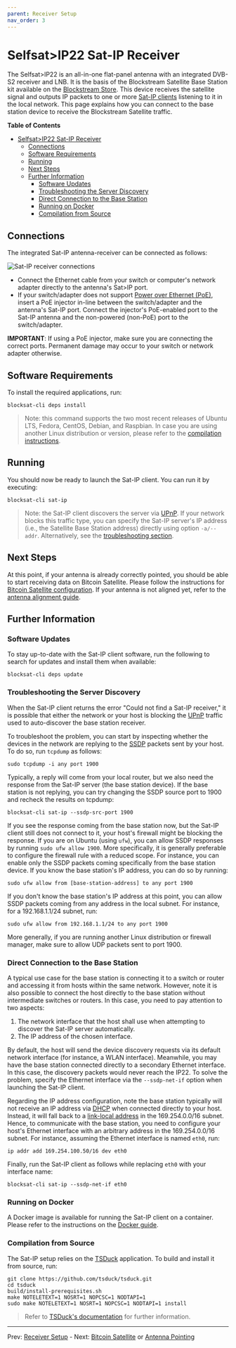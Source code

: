 ```yaml
---
parent: Receiver Setup
nav_order: 3
---
```


# Selfsat>IP22 Sat-IP Receiver

The Selfsat>IP22 is an all-in-one flat-panel antenna with an integrated DVB-S2
receiver and LNB. It is the basis of the Blockstream Satellite Base Station kit
available on the [Blockstream
Store](https://store.blockstream.com/product/blockstream-satellite-base-station/).
This device receives the satellite signal and outputs IP packets to one or more
[Sat-IP clients](https://en.wikipedia.org/wiki/Sat-IP) listening to it in the
local network. This page explains how you can connect to the base station device
to receive the Blockstream Satellite traffic.

<!-- markdown-toc start - Don't edit this section. Run M-x markdown-toc-refresh-toc -->
**Table of Contents**

- [Selfsat>IP22 Sat-IP Receiver](#selfsatip22-sat-ip-receiver)
    - [Connections](#connections)
    - [Software Requirements](#software-requirements)
    - [Running](#running)
    - [Next Steps](#next-steps)
    - [Further Information](#further-information)
        - [Software Updates](#software-updates)
        - [Troubleshooting the Server Discovery](#troubleshooting-the-server-discovery)
        - [Direct Connection to the Base Station](#direct-connection-to-the-base-station)
        - [Running on Docker](#running-on-docker)
        - [Compilation from Source](#compilation-from-source)

<!-- markdown-toc end -->


## Connections

The integrated Sat-IP antenna-receiver can be connected as follows:

![Sat-IP receiver connections](img/sat-ip-connections.png "Sat-IP receiver
connections")

- Connect the Ethernet cable from your switch or computer's network adapter
  directly to the antenna's Sat>IP port.
- If your switch/adapter does not support [Power over Ethernet
  (PoE)](https://en.wikipedia.org/wiki/Power_over_Ethernet), insert a PoE
  injector in-line between the switch/adapter and the antenna's Sat-IP
  port. Connect the injector's PoE-enabled port to the Sat-IP antenna and the
  non-powered (non-PoE) port to the switch/adapter.

**IMPORTANT**: If using a PoE injector, make sure you are connecting the correct
ports. Permanent damage may occur to your switch or network adapter otherwise.

## Software Requirements

To install the required applications, run:

```
blocksat-cli deps install
```

> Note: this command supports the two most recent releases of Ubuntu LTS,
> Fedora, CentOS, Debian, and Raspbian. In case you are using another Linux
> distribution or version, please refer to the [compilation
> instructions](#compilation-from-source).

## Running

You should now be ready to launch the Sat-IP client. You can run it by
executing:

```
blocksat-cli sat-ip
```

> Note: the Sat-IP client discovers the server via
> [UPnP](https://en.wikipedia.org/wiki/Universal_Plug_and_Play). If your
> network blocks this traffic type, you can specify the Sat-IP server's IP
> address (i.e., the Satellite Base Station address) directly using option
> `-a/--addr`. Alternatively, see the [troubleshooting
> section](#troubleshooting-the-server-discovery).

## Next Steps

At this point, if your antenna is already correctly pointed, you should be able
to start receiving data on Bitcoin Satellite. Please follow the instructions for
[Bitcoin Satellite configuration](bitcoin.md). If your antenna is not aligned
yet, refer to the [antenna alignment guide](antenna-pointing.md).

## Further Information

### Software Updates

To stay up-to-date with the Sat-IP client software, run the following to search
for updates and install them when available:

```
blocksat-cli deps update
```
### Troubleshooting the Server Discovery

When the Sat-IP client returns the error "Could not find a Sat-IP receiver," it
is possible that either the network or your host is blocking the
[UPnP](https://en.wikipedia.org/wiki/Universal_Plug_and_Play) traffic used to
auto-discover the base station receiver.

To troubleshoot the problem, you can start by inspecting whether the devices in
the network are replying to the
[SSDP](https://en.wikipedia.org/wiki/Simple_Service_Discovery_Protocol) packets
sent by your host. To do so, run `tcpdump` as follows:

```
sudo tcpdump -i any port 1900
```

Typically, a reply will come from your local router, but we also need the
response from the Sat-IP server (the base station device). If the base station
is not replying, you can try changing the SSDP source port to 1900 and recheck
the results on tcpdump:

```
blocksat-cli sat-ip --ssdp-src-port 1900
```

If you see the response coming from the base station now, but the Sat-IP client
still does not connect to it, your host's firewall might be blocking the
response. If you are on Ubuntu (using `ufw`), you can allow SSDP responses by
running `sudo ufw allow 1900`. More specifically, it is generally preferable to
configure the firewall rule with a reduced scope. For instance, you can enable
only the SSDP packets coming specifically from the base station device. If you
know the base station's IP address, you can do so by running:

```
sudo ufw allow from [base-station-address] to any port 1900
```

If you don't know the base station's IP address at this point, you can allow
SSDP packets coming from any address in the local subnet. For instance, for a
192.168.1.1/24 subnet, run:

```
sudo ufw allow from 192.168.1.1/24 to any port 1900
```

More generally, if you are running another Linux distribution or firewall
manager, make sure to allow UDP packets sent to port 1900.

### Direct Connection to the Base Station

A typical use case for the base station is connecting it to a switch or router
and accessing it from hosts within the same network. However, note it is also
possible to connect the host directly to the base station without intermediate
switches or routers. In this case, you need to pay attention to two aspects:

1. The network interface that the host shall use when attempting to discover the
  Sat-IP server automatically.
2. The IP address of the chosen interface.

By default, the host will send the device discovery requests via its default
network interface (for instance, a WLAN interface). Meanwhile, you may have the
base station connected directly to a secondary Ethernet interface. In this
case, the discovery packets would never reach the IP22. To solve the problem,
specify the Ethernet interface via the `--ssdp-net-if` option when launching
the Sat-IP client.

Regarding the IP address configuration, note the base station typically will
not receive an IP address via
[DHCP](https://en.wikipedia.org/wiki/Dynamic_Host_Configuration_Protocol) when
connected directly to your host. Instead, it will fall back to a
[link-local address](https://en.wikipedia.org/wiki/Link-local_address) in the
169.254.0.0/16 subnet. Hence, to communicate with the base station, you need to
configure your host's Ethernet interface with an arbitrary address in the
169.254.0.0/16 subnet. For instance, assuming the Ethernet interface is named
`eth0`, run:

```
ip addr add 169.254.100.50/16 dev eth0
```

Finally, run the Sat-IP client as follows while replacing `eth0` with your
interface name:

```
blocksat-cli sat-ip --ssdp-net-if eth0
```

### Running on Docker

A Docker image is available for running the Sat-IP client on a container. Please
refer to the instructions on the [Docker guide](docker.md).

### Compilation from Source

The Sat-IP setup relies on the [TSDuck](https://tsduck.io/) application. To
build and install it from source, run:

```
git clone https://github.com/tsduck/tsduck.git
cd tsduck
build/install-prerequisites.sh
make NOTELETEXT=1 NOSRT=1 NOPCSC=1 NODTAPI=1
sudo make NOTELETEXT=1 NOSRT=1 NOPCSC=1 NODTAPI=1 install
```

> Refer to [TSDuck's documentation](https://tsduck.io/doxy/building.html) for
> further information.

---

Prev: [Receiver Setup](receiver.md) - Next: [Bitcoin Satellite](bitcoin.md) or [Antenna Pointing](antenna-pointing.md)
